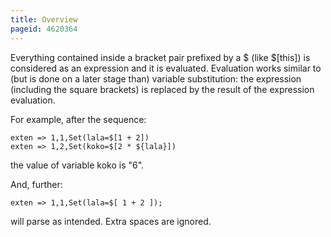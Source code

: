 ```yaml
---
title: Overview
pageid: 4620364
---
```


Everything contained inside a bracket pair prefixed by a $ (like $[this]) is considered as an expression and it is evaluated. Evaluation works similar to (but is done on a later stage than) variable substitution: the expression (including the square brackets) is replaced by the result of the expression evaluation.

For example, after the sequence:

```
exten => 1,1,Set(lala=$[1 + 2])
exten => 1,2,Set(koko=$[2 * ${lala}])

```

the value of variable koko is "6".

And, further:

```
exten => 1,1,Set(lala=$[ 1 + 2 ]);

```

will parse as intended. Extra spaces are ignored.
